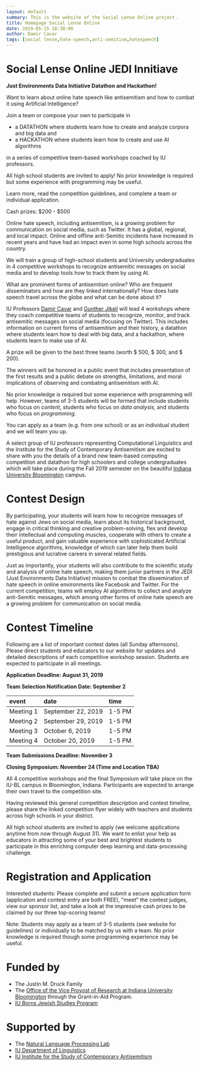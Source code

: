 ```yaml
---
layout: default
summary: This is the website of the Social Lense Online project.
title: Homepage Social Lense Online
date: 2019-05-15 18:30:00
author: Damir Cavar
tags: [social lense,hate-speech,anti-semitism,hatespeech]
---
```


# Social Lense Online JEDI Innitiave

**Just Environments Data Initiative Datathon and Hackathon!**


Want to learn about online hate speech like antisemitism and how to combat it using Artificial Intelligence?

Join a team or compose your own to participate in

- a DATATHON where students learn how to create and analyze corpora and big data and
- a HACKATHON where students learn how to create and use AI algorithms

in a series of competitive team-based workshops coached by IU professors.

All high school students are invited to apply! No prior knowledge is required but some experience with programming may be useful.

Learn more, read the competition guidelines, and complete a team or individual application.

Cash prizes: $200 - $500

Online hate speech, including antisemitism, is a growing problem for communication on social media, such as Twitter. It has a global, regional, and local impact. Online and offline anti-Semitic incidents have increased in recent years and have had an impact even in some high schools across the country. 

We will train a group of high-school students and University undergraduates in 4 competitive workshops to recognize antisemitic messages on social media and to develop tools how to track them by using AI.

What are prominent forms of antisemtism online?  Who are frequent disseminators and how are they linked internationally?  How does hate speech travel across the globe and what can be done about it?

IU Professors [Damir Cavar](http://damir.cavar.me/) and [Gunther Jikeli](https://isca.indiana.edu/about/faculty/jikeli-gunther.html) will lead 4 workshops where they coach competitive teams of students to recognize, monitor, and track antisemitic messages on social media (focusing on Twitter). This includes information on current forms of antisemitism and their history, a datathon where students learn how to deal with big data, and a hackathon, where students learn to make use of AI.

A prize will be given to the best three teams (worth $ 500, $ 300, and $ 200).

The winners will be honored in a public event that includes presentation of the first results and a public debate on strengths, limitations, and moral implications of observing and combating antisemitism with AI.



No prior knowledge is required but some experience with programming will help. However, teams of 3-5 students will be formed that include students who focus on *content*, students who focus on *data analysis*, and students who focus on *programming*.

You can apply as a team (e.g. from one school) or as an individual student and we will team you up.


A select group of IU professors representing Computational Linguistics and the Institute for the Study of Contemporary Antisemitism are excited to share with you the details of a brand new team-based computing competition and datathon for high schoolers and college undergraduates which will take place during the Fall 2019 semester on the beautiful [Indiana University Bloomington](https://www.indiana.edu/) campus. 


# Contest Design

By participating, your students will learn how to recognize messages of hate against Jews on social media, learn about its historical background, engage in critical thinking and creative problem-solving, flex and develop their intellectual and computing muscles, cooperate with others to create a useful product, and gain valuable experience with sophisticated Artificial Intelligence algorithms, knowledge of which can later help them build prestigious and lucrative careers in several related fields.

Just as importantly, your students will also contribute to the scientific study and analysis of online hate speech, making them junior partners in the JEDI (Just Environments Data Initiative) mission to combat the dissemination of hate speech in online environments like Facebook and Twitter. For the current competition, teams will employ AI algorithms to collect and analyze anti-Semitic messages, which among other forms of online hate speech are a growing problem for communication on social media.


# Contest Timeline

Following are a list of important contest dates (all Sunday afternoons). Please direct students and educators to our website for updates and detailed descriptions of each competitive workshop session. Students are expected to participate in all meetings.

**Application Deadline: August 31, 2019**

**Team Selection Notification Date: September 2**


| **event**    | **date**           | **time** |
|:-------------|:-------------------|:---------|
| Meeting 1    | September 22, 2019 | 1-5 PM   |
| Meeting 2    | September 29, 2019 | 1-5 PM   |
| Meeting 3    | October 6, 2019    | 1-5 PM   |
| Meeting 4    | October 20, 2019   | 1-5 PM   |


**Team Submissions Deadline: November 3**

**Closing Symposium: November 24 (Time and Location TBA)**


All 4 competitive workshops and the final Symposium will take place on the IU-BL campus in Bloomington, Indiana. Participants are expected to arrange their own travel to the competition site.

Having reviewed this general competition description and contest timeline, please share the linked competition flyer widely with teachers and students across high schools in your district.

All high school students are invited to apply (we welcome applications anytime from now through August 31). We want to enlist your help as educators in attracting some of your best and brightest students to participate in this enriching computer deep learning and data-processing challenge.


# Registration and Application

Interested students: Please complete and submit a secure application form (application and contest entry are both FREE), "meet" the contest judges, view our sponsor list, and take a look at the impressive cash prizes to be claimed by our three top-scoring teams!

Note: Students may apply as a team of 3-5 students (see website for guidelines) or individually to be matched by us with a team. No prior knowledge is required though some programming experience may be useful.



# Funded by

- The Justin M. Druck Family
- The [Office of the Vice Provost of Research at Indiana University Bloomington](https://research.iu.edu/) through the Grant-in-Aid Program.
- [IU Borns Jewish Studies Program](http://www.indiana.edu/~jsp/index.shtml)


# Supported by

- The [Natural Language Processing Lab](https://nlp-lab.org/)
- [IU Department of Linguistics](http://www.indiana.edu/~lingdept/)
- [IU Institute for the Study of Contemporary Antisemitism](https://isca.indiana.edu/)

